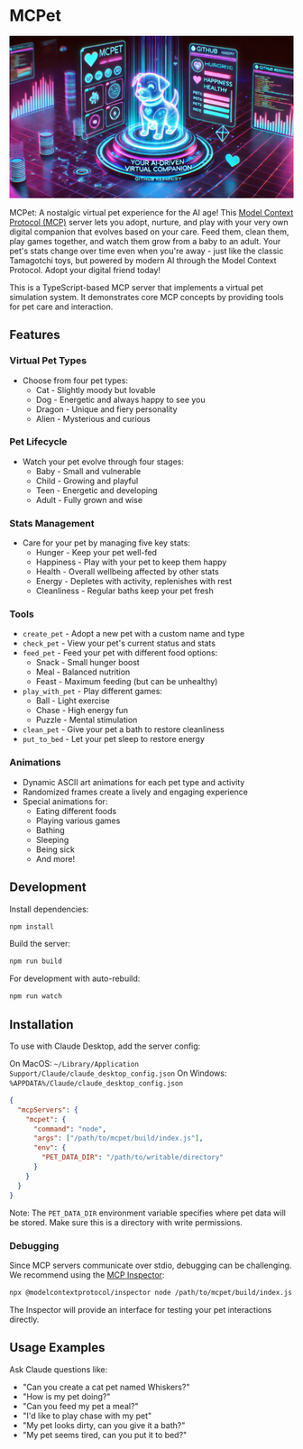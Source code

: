 # MCPet

![MCPet](./image.webp)

MCPet: A nostalgic virtual pet experience for the AI age! This [Model Context Protocol (MCP)](https://modelcontextprotocol.io/) server lets you adopt, nurture, and play with your very own digital companion that evolves based on your care. Feed them, clean them, play games together, and watch them grow from a baby to an adult. Your pet's stats change over time even when you're away - just like the classic Tamagotchi toys, but powered by modern AI through the Model Context Protocol. Adopt your digital friend today!

This is a TypeScript-based MCP server that implements a virtual pet simulation system. It demonstrates core MCP concepts by providing tools for pet care and interaction.

## Features

### Virtual Pet Types

- Choose from four pet types:
  - Cat - Slightly moody but lovable
  - Dog - Energetic and always happy to see you
  - Dragon - Unique and fiery personality
  - Alien - Mysterious and curious

### Pet Lifecycle

- Watch your pet evolve through four stages:
  - Baby - Small and vulnerable
  - Child - Growing and playful
  - Teen - Energetic and developing
  - Adult - Fully grown and wise

### Stats Management

- Care for your pet by managing five key stats:
  - Hunger - Keep your pet well-fed
  - Happiness - Play with your pet to keep them happy
  - Health - Overall wellbeing affected by other stats
  - Energy - Depletes with activity, replenishes with rest
  - Cleanliness - Regular baths keep your pet fresh

### Tools

- `create_pet` - Adopt a new pet with a custom name and type
- `check_pet` - View your pet's current status and stats
- `feed_pet` - Feed your pet with different food options:
  - Snack - Small hunger boost
  - Meal - Balanced nutrition
  - Feast - Maximum feeding (but can be unhealthy)
- `play_with_pet` - Play different games:
  - Ball - Light exercise
  - Chase - High energy fun
  - Puzzle - Mental stimulation
- `clean_pet` - Give your pet a bath to restore cleanliness
- `put_to_bed` - Let your pet sleep to restore energy

### Animations

- Dynamic ASCII art animations for each pet type and activity
- Randomized frames create a lively and engaging experience
- Special animations for:
  - Eating different foods
  - Playing various games
  - Bathing
  - Sleeping
  - Being sick
  - And more!

## Development

Install dependencies:

```bash
npm install
```

Build the server:

```bash
npm run build
```

For development with auto-rebuild:

```bash
npm run watch
```

## Installation

To use with Claude Desktop, add the server config:

On MacOS: `~/Library/Application Support/Claude/claude_desktop_config.json`
On Windows: `%APPDATA%/Claude/claude_desktop_config.json`

```json
{
  "mcpServers": {
    "mcpet": {
      "command": "node",
      "args": ["/path/to/mcpet/build/index.js"],
      "env": {
        "PET_DATA_DIR": "/path/to/writable/directory"
      }
    }
  }
}
```

Note: The `PET_DATA_DIR` environment variable specifies where pet data will be stored. Make sure this is a directory with write permissions.

### Debugging

Since MCP servers communicate over stdio, debugging can be challenging. We recommend using the [MCP Inspector](https://github.com/modelcontextprotocol/inspector):

```bash
npx @modelcontextprotocol/inspector node /path/to/mcpet/build/index.js
```

The Inspector will provide an interface for testing your pet interactions directly.

## Usage Examples

Ask Claude questions like:

- "Can you create a cat pet named Whiskers?"
- "How is my pet doing?"
- "Can you feed my pet a meal?"
- "I'd like to play chase with my pet"
- "My pet looks dirty, can you give it a bath?"
- "My pet seems tired, can you put it to bed?"
